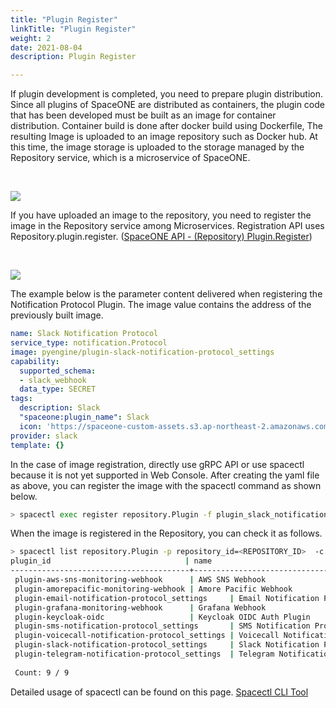 ```yaml
---
title: "Plugin Register"
linkTitle: "Plugin Register"
weight: 2
date: 2021-08-04
description: Plugin Register

---
```


If plugin development is completed, you need to prepare plugin distribution.
Since all plugins of SpaceONE are distributed as containers, the plugin code that has been developed must be built as an image for container distribution.
Container build is done after docker build using Dockerfile,
The resulting Image is uploaded to an image repository such as Docker hub.
At this time, the image storage is uploaded to the storage managed by the Repository service, which is a microservice of SpaceONE.

<br>

![](/docs/developers/plugins/developer_guide/developer_guide_img/plugin_container_build.png)


If you have uploaded an image to the repository, you need to register the image in the Repository service among Microservices.
Registration API uses Repository.plugin.register. ([SpaceONE API - (Repository) Plugin.Register](https://spaceone-dev.gitbook.io/spaceone-apis/repository/v1/plugin#register))

<br>

![](/docs/developers/plugins/developer_guide/developer_guide_img/repository_plugin_register.png)


The example below is the parameter content delivered when registering the Notification Protocol Plugin.
The image value contains the address of the previously built image.
~~~yaml
name: Slack Notification Protocol
service_type: notification.Protocol
image: pyengine/plugin-slack-notification-protocol_settings
capability:
  supported_schema:
  - slack_webhook
  data_type: SECRET
tags:
  description: Slack
  "spaceone:plugin_name": Slack
  icon: 'https://spaceone-custom-assets.s3.ap-northeast-2.amazonaws.com/console-assets/icons/slack.svg'
provider: slack
template: {}
~~~

In the case of image registration, directly use gRPC API or use spacectl because it is not yet supported in Web Console.
After creating the yaml file as above, you can register the image with the spacectl command as shown below.

~~~bash
> spacectl exec register repository.Plugin -f plugin_slack_notification_protocol.yml
~~~

When the image is registered in the Repository, you can check it as follows.

~~~bash
> spacectl list repository.Plugin -p repository_id=<REPOSITORY_ID>  -c plugin_id,name
plugin_id                              | name
----------------------------------------+------------------------------------------
 plugin-aws-sns-monitoring-webhook      | AWS SNS Webhook
 plugin-amorepacific-monitoring-webhook | Amore Pacific Webhook
 plugin-email-notification-protocol_settings     | Email Notification Protocol
 plugin-grafana-monitoring-webhook      | Grafana Webhook
 plugin-keycloak-oidc                   | Keycloak OIDC Auth Plugin
 plugin-sms-notification-protocol_settings       | SMS Notification Protocol
 plugin-voicecall-notification-protocol_settings | Voicecall Notification Protocol
 plugin-slack-notification-protocol_settings     | Slack Notification Protocol
 plugin-telegram-notification-protocol_settings  | Telegram Notification Protocol
 
 Count: 9 / 9
~~~


Detailed usage of spacectl can be found on this page.
[Spacectl CLI Tool](/docs/guides/advanced/spaceone_cli/) 
